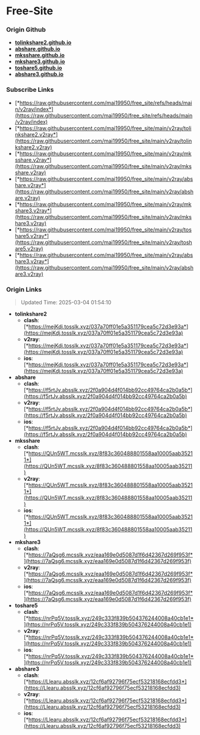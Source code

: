 # Free-Site

### Origin Github

- [**tolinkshare2.github.io**](https://github.com/tolinkshare2/tolinkshare2.github.io)
- [**abshare.github.io**](https://github.com/abshare/abshare.github.io)
- [**mksshare.github.io**](https://github.com/mksshare/mksshare.github.io)
- [**mkshare3.github.io**](https://github.com/mkshare3/mkshare3.github.io)
- [**toshare5.github.io**](https://github.com/toshare5/toshare5.github.io)
- [**abshare3.github.io**](https://github.com/abshare3/abshare3.github.io)

### Subscribe Links

- [*https://raw.githubusercontent.com/mai19950/free_site/refs/heads/main/v2ray/index*](https://raw.githubusercontent.com/mai19950/free_site/refs/heads/main/v2ray/index)
- [*https://raw.githubusercontent.com/mai19950/free_site/main/v2ray/tolinkshare2.v2ray*](https://raw.githubusercontent.com/mai19950/free_site/main/v2ray/tolinkshare2.v2ray)
- [*https://raw.githubusercontent.com/mai19950/free_site/main/v2ray/mksshare.v2ray*](https://raw.githubusercontent.com/mai19950/free_site/main/v2ray/mksshare.v2ray)
- [*https://raw.githubusercontent.com/mai19950/free_site/main/v2ray/abshare.v2ray*](https://raw.githubusercontent.com/mai19950/free_site/main/v2ray/abshare.v2ray)
- [*https://raw.githubusercontent.com/mai19950/free_site/main/v2ray/mkshare3.v2ray*](https://raw.githubusercontent.com/mai19950/free_site/main/v2ray/mkshare3.v2ray)
- [*https://raw.githubusercontent.com/mai19950/free_site/main/v2ray/toshare5.v2ray*](https://raw.githubusercontent.com/mai19950/free_site/main/v2ray/toshare5.v2ray)
- [*https://raw.githubusercontent.com/mai19950/free_site/main/v2ray/abshare3.v2ray*](https://raw.githubusercontent.com/mai19950/free_site/main/v2ray/abshare3.v2ray)

### Origin Links

> Updated Time: 2025-03-04 01:54:10

- **tolinkshare2**
  - **clash**: [*https://mejKdj.tosslk.xyz/037a70ff01e5a351179cea5c72d3e93a*](https://mejKdj.tosslk.xyz/037a70ff01e5a351179cea5c72d3e93a)
  - **v2ray**: [*https://mejKdj.tosslk.xyz/037a70ff01e5a351179cea5c72d3e93a*](https://mejKdj.tosslk.xyz/037a70ff01e5a351179cea5c72d3e93a)
  - **ios**: [*https://mejKdj.tosslk.xyz/037a70ff01e5a351179cea5c72d3e93a*](https://mejKdj.tosslk.xyz/037a70ff01e5a351179cea5c72d3e93a)
- **abshare**
  - **clash**: [*https://f5rtJv.absslk.xyz/2f0a904d4f014bb92cc49764ca2b0a5b*](https://f5rtJv.absslk.xyz/2f0a904d4f014bb92cc49764ca2b0a5b)
  - **v2ray**: [*https://f5rtJv.absslk.xyz/2f0a904d4f014bb92cc49764ca2b0a5b*](https://f5rtJv.absslk.xyz/2f0a904d4f014bb92cc49764ca2b0a5b)
  - **ios**: [*https://f5rtJv.absslk.xyz/2f0a904d4f014bb92cc49764ca2b0a5b*](https://f5rtJv.absslk.xyz/2f0a904d4f014bb92cc49764ca2b0a5b)
- **mksshare**
  - **clash**: [*https://QUn5WT.mcsslk.xyz/8f83c360488801558aa10005aab35211*](https://QUn5WT.mcsslk.xyz/8f83c360488801558aa10005aab35211)
  - **v2ray**: [*https://QUn5WT.mcsslk.xyz/8f83c360488801558aa10005aab35211*](https://QUn5WT.mcsslk.xyz/8f83c360488801558aa10005aab35211)
  - **ios**: [*https://QUn5WT.mcsslk.xyz/8f83c360488801558aa10005aab35211*](https://QUn5WT.mcsslk.xyz/8f83c360488801558aa10005aab35211)
- **mkshare3**
  - **clash**: [*https://7aQsg6.mcsslk.xyz/eaa169e0d5087d1f6d42367d269f953f*](https://7aQsg6.mcsslk.xyz/eaa169e0d5087d1f6d42367d269f953f)
  - **v2ray**: [*https://7aQsg6.mcsslk.xyz/eaa169e0d5087d1f6d42367d269f953f*](https://7aQsg6.mcsslk.xyz/eaa169e0d5087d1f6d42367d269f953f)
  - **ios**: [*https://7aQsg6.mcsslk.xyz/eaa169e0d5087d1f6d42367d269f953f*](https://7aQsg6.mcsslk.xyz/eaa169e0d5087d1f6d42367d269f953f)
- **toshare5**
  - **clash**: [*https://nrPq5V.tosslk.xyz/249c333f839b504376244008a40cb1e1*](https://nrPq5V.tosslk.xyz/249c333f839b504376244008a40cb1e1)
  - **v2ray**: [*https://nrPq5V.tosslk.xyz/249c333f839b504376244008a40cb1e1*](https://nrPq5V.tosslk.xyz/249c333f839b504376244008a40cb1e1)
  - **ios**: [*https://nrPq5V.tosslk.xyz/249c333f839b504376244008a40cb1e1*](https://nrPq5V.tosslk.xyz/249c333f839b504376244008a40cb1e1)
- **abshare3**
  - **clash**: [*https://Llearu.absslk.xyz/12cf6af92796f75ecf53218168ecfdd3*](https://Llearu.absslk.xyz/12cf6af92796f75ecf53218168ecfdd3)
  - **v2ray**: [*https://Llearu.absslk.xyz/12cf6af92796f75ecf53218168ecfdd3*](https://Llearu.absslk.xyz/12cf6af92796f75ecf53218168ecfdd3)
  - **ios**: [*https://Llearu.absslk.xyz/12cf6af92796f75ecf53218168ecfdd3*](https://Llearu.absslk.xyz/12cf6af92796f75ecf53218168ecfdd3)

